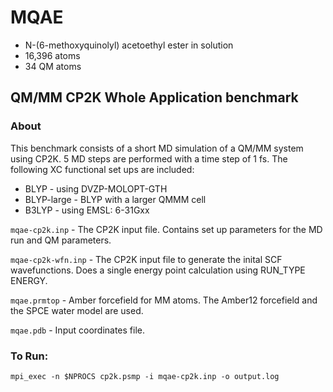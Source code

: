 # MQAE

* N-(6-methoxyquinolyl) acetoethyl ester in solution
* 16,396 atoms
* 34 QM atoms

## QM/MM CP2K Whole Application benchmark

### About

This benchmark consists of a short MD simulation of a QM/MM system using CP2K. 
5 MD steps are performed with a time step of 1 fs. The following XC functional set ups are included:

* BLYP - using DVZP-MOLOPT-GTH
* BLYP-large - BLYP with a larger QMMM cell
* B3LYP - using EMSL: 6-31Gxx


``mqae-cp2k.inp`` - The CP2K input file. Contains set up parameters for the MD run 
and QM parameters. 

``mqae-cp2k-wfn.inp`` - The CP2K input file to generate the inital SCF wavefunctions. 
Does a single energy point calculation using RUN_TYPE ENERGY.

``mqae.prmtop`` - Amber forcefield for MM atoms. The Amber12 forcefield and
the SPCE water model are used.

``mqae.pdb`` - Input coordinates file.


### To Run: 

    mpi_exec -n $NPROCS cp2k.psmp -i mqae-cp2k.inp -o output.log
